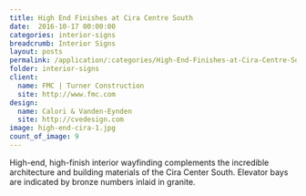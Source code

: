 ```yaml
---
title: High End Finishes at Cira Centre South
date:  2016-10-17 00:00:00
categories: interior-signs
breadcrumb: Interior Signs
layout: posts
permalink: /application/:categories/High-End-Finishes-at-Cira-Centre-South/
folder: interior-signs
client:
  name: FMC | Turner Construction
  site: http://www.fmc.com
design:
  name: Calori & Vanden-Eynden
  site: http://cvedesign.com
image: high-end-cira-1.jpg
count_of_image: 9
---
```


<div class="col-xs-12 col-sm-12 col-md-12 col-lg-12">
  <div class="fotorama application-item__slider" data-nav="thumbs" data-thumbheight="109" border-width="3" data-maxheight="500">
    <a {{ href | img : "fotorama/high-end-cira-1.jpg" }}></a>
    <a {{ href | img : "fotorama/high-end-cira-2.jpg" }}></a>
    <a {{ href | img : "fotorama/high-end-cira-3.jpg" }}></a>
    <a {{ href | img : "fotorama/high-end-cira-4.jpg" }}></a>
    <a {{ href | img : "fotorama/high-end-cira-5.jpg" }}></a>
    <a {{ href | img : "fotorama/high-end-cira-6.jpg" }}></a>
    <a {{ href | img : "fotorama/high-end-cira-7.jpg" }}></a>
    <a {{ href | img : "fotorama/high-end-cira-8.jpg" }}></a>
    <a {{ href | img : "fotorama/high-end-cira-9.jpg" }}></a>
  </div>
  <div class="visible-xs application-item__icon-slider">
    <i class="icon-swipe"></i>
  </div>
<p class="application-item__content application-item__content--bottom">
    High-end, high-finish interior wayfinding complements the incredible architecture and building materials of the Cira Center South. Elevator bays are indicated by bronze numbers inlaid in granite. 
  </p>
</div>
